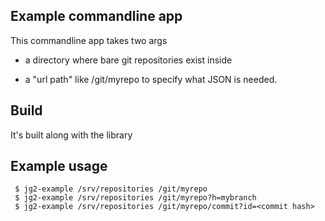 ## Example commandline app

This commandline app takes two args

 - a directory where bare git repositories exist inside

 - a "url path" like /git/myrepo to specify what JSON is
   needed.

## Build

It's built along with the library

## Example usage

```
 $ jg2-example /srv/repositories /git/myrepo
 $ jg2-example /srv/repositories /git/myrepo?h=mybranch
 $ jg2-example /srv/repositories /git/myrepo/commit?id=<commit hash>
```

